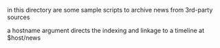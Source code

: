 in this directory are some sample scripts to archive news from 3rd-party sources

a hostname argument directs the indexing and linkage to a timeline at $host/news
